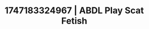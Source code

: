 ---
categories:
- Natural curves
- Hands behind back
- Erotic friction
- Gothic romance
- 3D erotic games
image: /assets/images/1747183324967.webp
layout: post
seo:
  description: Featured content with artistic Scat Fetish, ABDL Play. HD images available.
  keywords: Scat Fetish, ABDL Play
  og_image: /assets/images/1747183324967.webp
  schema_type: VisualArtwork
tags:
- ABDL Play
- Scat Fetish
- '#1747183324967'
title: 1747183324967 | ABDL Play Scat Fetish
---